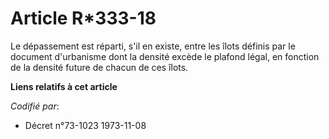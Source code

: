 # Article R*333-18

Le dépassement est réparti, s'il en existe, entre les îlots définis par le document d'urbanisme dont la densité excède le
plafond légal, en fonction de la densité future de chacun de ces îlots.

**Liens relatifs à cet article**

_Codifié par_:

  - Décret n°73-1023 1973-11-08
